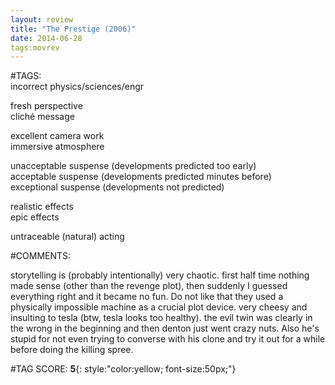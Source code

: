 ```yaml
---  
layout: review  
title: "The Prestige (2006)"  
date: 2014-06-28  
tags:movrev  
---  
```

  
#TAGS:  
incorrect physics/sciences/engr  
  
fresh perspective  
cliché message  
  
excellent camera work  
immersive atmosphere  
  
unacceptable suspense (developments predicted too early)  
acceptable suspense (developments predicted minutes before)  
exceptional suspense (developments not predicted)  
  
realistic effects  
epic effects  
  
untraceable (natural) acting  
  
#COMMENTS:  
  
storytelling is (probably intentionally) very chaotic. first half time nothing made sense (other than the revenge plot), then suddenly I guessed everything right and it became no fun. Do not like that they used a physically impossible machine as a crucial plot device. very cheesy and insulting to tesla (btw, tesla looks too healthy). the evil twin was clearly in the wrong in the beginning and then denton just went crazy nuts. Also he's stupid for not even trying to converse with his clone and try it out for a while before doing the killing spree.  
  
  
  
  
  
#TAG SCORE: **5**{: style:"color:yellow; font-size:50px;"}  
